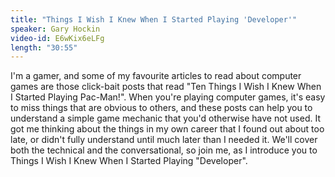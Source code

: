 ```yaml
---
title: "Things I Wish I Knew When I Started Playing 'Developer'"
speaker: Gary Hockin
video-id: E6wKix6eLFg
length: "30:55"
---
```

I'm a gamer, and some of my favourite articles to read about computer games are those click-bait posts that read "Ten Things I Wish I Knew When I Started Playing Pac-Man!". When you're playing computer games, it's easy to miss things that are obvious to others, and these posts can help you to understand a simple game mechanic that you'd otherwise have not used. It got me thinking about the things in my own career that I found out about too late, or didn't fully understand until much later than I needed it. We'll cover both the technical and the conversational, so join me, as I introduce you to Things I Wish I Knew When I Started Playing "Developer".